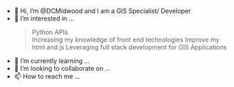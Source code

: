 - 👋 Hi, I’m @DCMidwood and I am a GIS Specialist/ Developer
- 👀 I’m interested in ...
  > Python APIs <br>
  > Increasing my knowledge of front end technologies
  > Improve my html and js
  > Leveraging full stack development for GIS Applications
- 🌱 I’m currently learning ...
- 💞️ I’m looking to collaborate on ...
- 📫 How to reach me ...

<!---
DCMidwood/DCMidwood is a ✨ special ✨ repository because its `README.md` (this file) appears on your GitHub profile.
You can click the Preview link to take a look at your changes.
--->

